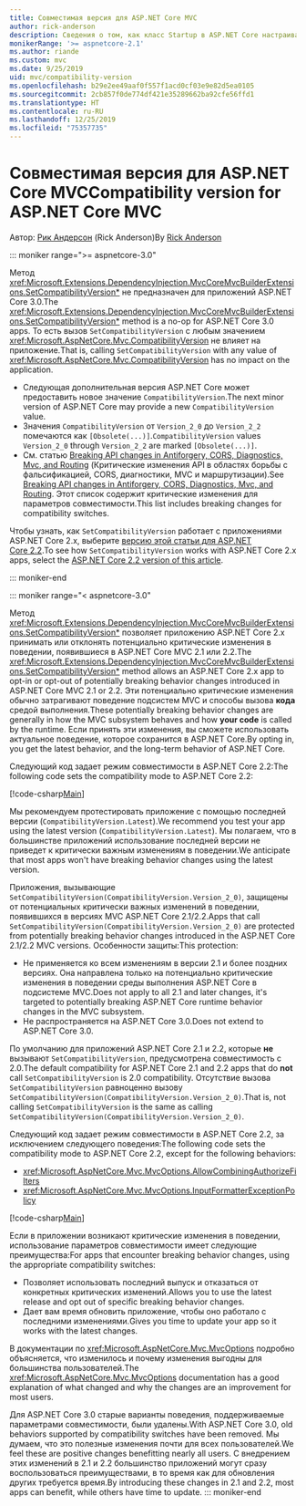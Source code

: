 ```yaml
---
title: Совместимая версия для ASP.NET Core MVC
author: rick-anderson
description: Сведения о том, как класс Startup в ASP.NET Core настраивает службы и конвейер запросов приложения.
monikerRange: '>= aspnetcore-2.1'
ms.author: riande
ms.custom: mvc
ms.date: 9/25/2019
uid: mvc/compatibility-version
ms.openlocfilehash: b29e2ee49aaf0f557f1acd0cf03e9e82d5ea0105
ms.sourcegitcommit: 2cb857f0de774df421e35289662ba92cfe56ffd1
ms.translationtype: HT
ms.contentlocale: ru-RU
ms.lasthandoff: 12/25/2019
ms.locfileid: "75357735"
---
```

# <a name="compatibility-version-for-aspnet-core-mvc"></a><span data-ttu-id="506c9-103">Совместимая версия для ASP.NET Core MVC</span><span class="sxs-lookup"><span data-stu-id="506c9-103">Compatibility version for ASP.NET Core MVC</span></span>

<span data-ttu-id="506c9-104">Автор: [Рик Андерсон](https://twitter.com/RickAndMSFT) (Rick Anderson)</span><span class="sxs-lookup"><span data-stu-id="506c9-104">By [Rick Anderson](https://twitter.com/RickAndMSFT)</span></span>

::: moniker range=">= aspnetcore-3.0"

<span data-ttu-id="506c9-105">Метод <xref:Microsoft.Extensions.DependencyInjection.MvcCoreMvcBuilderExtensions.SetCompatibilityVersion*> не предназначен для приложений ASP.NET Core 3.0.</span><span class="sxs-lookup"><span data-stu-id="506c9-105">The <xref:Microsoft.Extensions.DependencyInjection.MvcCoreMvcBuilderExtensions.SetCompatibilityVersion*> method is a no-op for ASP.NET Core 3.0 apps.</span></span> <span data-ttu-id="506c9-106">То есть вызов `SetCompatibilityVersion` с любым значением <xref:Microsoft.AspNetCore.Mvc.CompatibilityVersion> не влияет на приложение.</span><span class="sxs-lookup"><span data-stu-id="506c9-106">That is, calling `SetCompatibilityVersion` with any value of <xref:Microsoft.AspNetCore.Mvc.CompatibilityVersion> has no impact on the application.</span></span>

* <span data-ttu-id="506c9-107">Следующая дополнительная версия ASP.NET Core может предоставить новое значение `CompatibilityVersion`.</span><span class="sxs-lookup"><span data-stu-id="506c9-107">The next minor version of ASP.NET Core may provide a new `CompatibilityVersion` value.</span></span>
* <span data-ttu-id="506c9-108">Значения `CompatibilityVersion` от `Version_2_0` до `Version_2_2` помечаются как `[Obsolete(...)]`.</span><span class="sxs-lookup"><span data-stu-id="506c9-108">`CompatibilityVersion` values `Version_2_0` through `Version_2_2` are marked `[Obsolete(...)]`.</span></span>
* <span data-ttu-id="506c9-109">См. статью [Breaking API changes in Antiforgery, CORS, Diagnostics, Mvc, and Routing](https://github.com/aspnet/Announcements/issues/387) (Критические изменения API в областях борьбы с фальсификацией, CORS, диагностики, MVC и маршрутизации).</span><span class="sxs-lookup"><span data-stu-id="506c9-109">See [Breaking API changes in Antiforgery, CORS, Diagnostics, Mvc, and Routing](https://github.com/aspnet/Announcements/issues/387).</span></span> <span data-ttu-id="506c9-110">Этот список содержит критические изменения для параметров совместимости.</span><span class="sxs-lookup"><span data-stu-id="506c9-110">This list includes breaking changes for compatibility switches.</span></span>

<span data-ttu-id="506c9-111">Чтобы узнать, как `SetCompatibilityVersion` работает с приложениями ASP.NET Core 2.x, выберите [версию этой статьи для ASP.NET Core 2.2](https://docs.microsoft.com/aspnet/core/mvc/compatibility-version?view=aspnetcore-2.2).</span><span class="sxs-lookup"><span data-stu-id="506c9-111">To see how `SetCompatibilityVersion` works with ASP.NET Core 2.x apps, select the [ASP.NET Core 2.2 version of this article](https://docs.microsoft.com/aspnet/core/mvc/compatibility-version?view=aspnetcore-2.2).</span></span>

::: moniker-end

::: moniker range="< aspnetcore-3.0"

<span data-ttu-id="506c9-112">Метод <xref:Microsoft.Extensions.DependencyInjection.MvcCoreMvcBuilderExtensions.SetCompatibilityVersion*> позволяет приложению ASP.NET Core 2.x принимать или отклонять потенциально критические изменения в поведении, появившиеся в ASP.NET Core MVC 2.1 или 2.2.</span><span class="sxs-lookup"><span data-stu-id="506c9-112">The <xref:Microsoft.Extensions.DependencyInjection.MvcCoreMvcBuilderExtensions.SetCompatibilityVersion*> method allows an ASP.NET Core 2.x app to opt-in or opt-out of potentially breaking behavior changes introduced in ASP.NET Core MVC 2.1 or 2.2.</span></span> <span data-ttu-id="506c9-113">Эти потенциально критические изменения обычно затрагивают поведение подсистем MVC и способы вызова **кода** средой выполнения.</span><span class="sxs-lookup"><span data-stu-id="506c9-113">These potentially breaking behavior changes are generally in how the MVC subsystem behaves and how **your code** is called by the runtime.</span></span> <span data-ttu-id="506c9-114">Если принять эти изменения, вы сможете использовать актуальное поведение, которое сохранится в ASP.NET Core.</span><span class="sxs-lookup"><span data-stu-id="506c9-114">By opting in, you get the latest behavior, and the long-term behavior of ASP.NET Core.</span></span>

<span data-ttu-id="506c9-115">Следующий код задает режим совместимости в ASP.NET Core 2.2:</span><span class="sxs-lookup"><span data-stu-id="506c9-115">The following code sets the compatibility mode to ASP.NET Core 2.2:</span></span>

[!code-csharp[Main](compatibility-version/samples/2.x/CompatibilityVersionSample/Startup.cs?name=snippet1)]

<span data-ttu-id="506c9-116">Мы рекомендуем протестировать приложение с помощью последней версии (`CompatibilityVersion.Latest`).</span><span class="sxs-lookup"><span data-stu-id="506c9-116">We recommend you test your app using the latest version (`CompatibilityVersion.Latest`).</span></span> <span data-ttu-id="506c9-117">Мы полагаем, что в большинстве приложений использование последней версии не приведет к критически важным изменениям в поведении.</span><span class="sxs-lookup"><span data-stu-id="506c9-117">We anticipate that most apps won't have breaking behavior changes using the latest version.</span></span>

<span data-ttu-id="506c9-118">Приложения, вызывающие `SetCompatibilityVersion(CompatibilityVersion.Version_2_0)`, защищены от потенциальных критически важных изменений в поведении, появившихся в версиях MVC ASP.NET Core 2.1/2.2.</span><span class="sxs-lookup"><span data-stu-id="506c9-118">Apps that call `SetCompatibilityVersion(CompatibilityVersion.Version_2_0)` are protected from potentially breaking behavior changes introduced in the ASP.NET Core 2.1/2.2 MVC versions.</span></span> <span data-ttu-id="506c9-119">Особенности защиты:</span><span class="sxs-lookup"><span data-stu-id="506c9-119">This protection:</span></span>

* <span data-ttu-id="506c9-120">Не применяется ко всем изменениям в версии 2.1 и более поздних версиях. Она направлена только на потенциально критические изменения в поведении среды выполнения ASP.NET Core в подсистеме MVC.</span><span class="sxs-lookup"><span data-stu-id="506c9-120">Does not apply to all 2.1 and later changes, it's targeted to potentially breaking ASP.NET Core runtime behavior changes in the MVC subsystem.</span></span>
* <span data-ttu-id="506c9-121">Не распространяется на ASP.NET Core 3.0.</span><span class="sxs-lookup"><span data-stu-id="506c9-121">Does not extend to ASP.NET Core 3.0.</span></span>

<span data-ttu-id="506c9-122">По умолчанию для приложений ASP.NET Core 2.1 и 2.2, которые **не** вызывают `SetCompatibilityVersion`, предусмотрена совместимость с 2.0.</span><span class="sxs-lookup"><span data-stu-id="506c9-122">The default compatibility for ASP.NET Core 2.1 and 2.2 apps that do **not** call `SetCompatibilityVersion` is 2.0 compatibility.</span></span> <span data-ttu-id="506c9-123">Отсутствие вызова `SetCompatibilityVersion` равноценно вызову `SetCompatibilityVersion(CompatibilityVersion.Version_2_0)`.</span><span class="sxs-lookup"><span data-stu-id="506c9-123">That is, not calling `SetCompatibilityVersion` is the same as calling `SetCompatibilityVersion(CompatibilityVersion.Version_2_0)`.</span></span>

<span data-ttu-id="506c9-124">Следующий код задает режим совместимости в ASP.NET Core 2.2, за исключением следующего поведения:</span><span class="sxs-lookup"><span data-stu-id="506c9-124">The following code sets the compatibility mode to ASP.NET Core 2.2, except for the following behaviors:</span></span>

* <xref:Microsoft.AspNetCore.Mvc.MvcOptions.AllowCombiningAuthorizeFilters>
* <xref:Microsoft.AspNetCore.Mvc.MvcOptions.InputFormatterExceptionPolicy>

[!code-csharp[Main](compatibility-version/samples/2.x/CompatibilityVersionSample/Startup2.cs?name=snippet1)]

<span data-ttu-id="506c9-125">Если в приложении возникают критические изменения в поведении, использование параметров совместимости имеет следующие преимущества:</span><span class="sxs-lookup"><span data-stu-id="506c9-125">For apps that encounter breaking behavior changes, using the appropriate compatibility switches:</span></span>

* <span data-ttu-id="506c9-126">Позволяет использовать последний выпуск и отказаться от конкретных критических изменений.</span><span class="sxs-lookup"><span data-stu-id="506c9-126">Allows you to use the latest release and opt out of specific breaking behavior changes.</span></span>
* <span data-ttu-id="506c9-127">Дает вам время обновить приложение, чтобы оно работало с последними изменениями.</span><span class="sxs-lookup"><span data-stu-id="506c9-127">Gives you time to update your app so it works with the latest changes.</span></span>

<span data-ttu-id="506c9-128">В документации по <xref:Microsoft.AspNetCore.Mvc.MvcOptions> подробно объясняется, что изменилось и почему изменения выгодны для большинства пользователей.</span><span class="sxs-lookup"><span data-stu-id="506c9-128">The <xref:Microsoft.AspNetCore.Mvc.MvcOptions> documentation has a good explanation of what changed and why the changes are an improvement for most users.</span></span>

<span data-ttu-id="506c9-129">Для ASP.NET Core 3.0 старые варианты поведения, поддерживаемые параметрами совместимости, были удалены.</span><span class="sxs-lookup"><span data-stu-id="506c9-129">With ASP.NET Core 3.0, old behaviors supported by compatibility switches have been removed.</span></span> <span data-ttu-id="506c9-130">Мы думаем, что это полезные изменения почти для всех пользователей.</span><span class="sxs-lookup"><span data-stu-id="506c9-130">We feel these are positive changes benefitting nearly all users.</span></span> <span data-ttu-id="506c9-131">С внедрением этих изменений в 2.1 и 2.2 большинство приложений могут сразу воспользоваться преимуществами, в то время как для обновления других требуется время.</span><span class="sxs-lookup"><span data-stu-id="506c9-131">By introducing these changes in 2.1 and 2.2, most apps can benefit, while others have time to update.</span></span>
::: moniker-end
